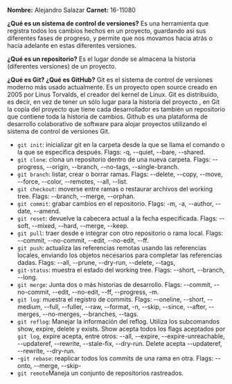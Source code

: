 **Nombre:** Alejandro Salazar
**Carnet:** 16-11080

**¿Qué es un sistema de control de versiones?**
Es una herramienta que registra todos los cambios hechos en un proyecto, guardando asi sus diferentes fases de progreso, y permite que nos movamos hacia atrás o hacia adelante en estas diferentes versiones.

**¿Qué es un repositorio?**
Es el lugar donde se almacena la historia (diferentes versiones) de un proyecto.

**¿Qué es Git? ¿Qué es GitHub?**
Git es el sistema de control de versiones moderno más usado actualmente. Es un proyecto open source creado en 2005 por Linus Torvalds, el creador del kernel de Linux. Git es distribuido, es decir, en vez de tener un sólo lugar para la historia del proyecto , en Git la copia del proyecto que tiene cada desarrollador es también un repositorio que contiene toda la historia de cambios.
Github es una plataforma de desarrollo colaborativo de software para alojar proyectos utilizando el sistema de control de versiones Git.

 - `git init`: inicializar git en la carpeta desde la que se llama el comando o la que se especifica después. Flags: -q, --quiet, --bare, --shared.
 - `git clone`: clona un repositorio dentro de una nueva carpeta. Flags: --progress, --origin, --branch, --no-tags, --single-branch.
 - `git branch`: listar, crear o borrar ramas. Flags: --delete, --copy, --move, --force, --color, --remotes, --all, --list.
 - `git checkout`: moverse entre ramas o restaurar archivos del working tree. Flags: --branch, --merge, --orphan.
 - `git commit`: grabar cambios en el repositorio. Flags: -m, -a, --author, --date, --amend.
 - `git reset`: devuelve la cabecera actual a la fecha especificada. Flags: --soft, --mixed, --hard, --merge, --keep.
 - `git pull`: traer desde e integrar con otro repositorio o rama local. Flags: --commit, --no-commit, --edit, --no-edit, --ff.
 - `git push`: actualiza las referencias remotas usando las referencias locales, enviando los objetos necesarios para completar las referencias dadas. Flags: --all, --prune, --dry-run, --delete, --tags, 
 - `git-status`: muestra el estado del working tree. Flags: --short, --branch, --long.
 - `git merge`: Junta dos o más historias de desarrollo. Flags: --commit, --no-commit, --edit, --no-edit, --ff, --progress, -m.
 - `git log`: muestra el registro de commits. Flags: --oneline, --short, --medium, --full, --fuller, --raw, --format, -n, --skip, --since, --after, --merges, --no-merges, --branches, --tags.
 - `git reflog`: Manejar la información del reflog. Utiliza los subcomandos show, expire, delete y exists. Show acepta todos los flags aceptados por `git log`, expire acepta, entre otros: --all, --expire, --expire-unreachable, --updateref, --rewrite, --stale-fix, --dry-run. Delete acepta --updateref, --rewrite, --dry-run.
 - -`git rebase`: reaplicar todos los commits de una rama en otra. Flags: --onto, --merge, --skip-
 - `git remote`Maneja un conjunto de repositorios rastreados. 
